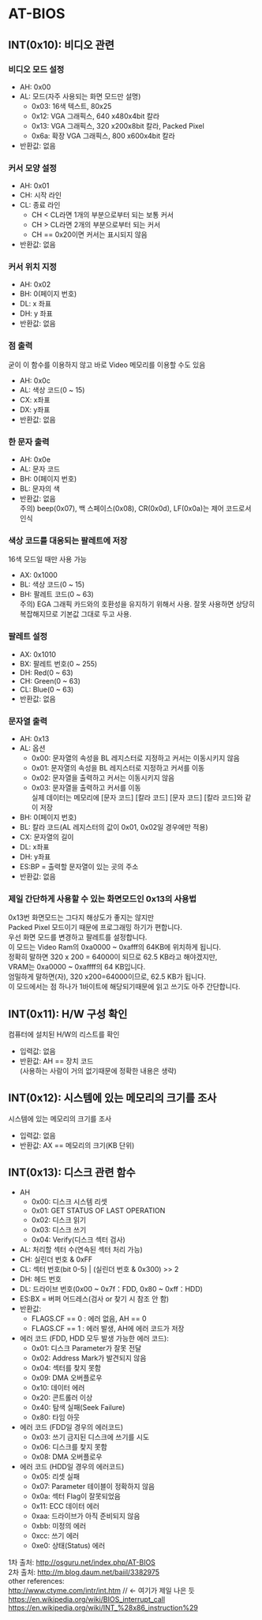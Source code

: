 # AT-BIOS

## INT(0x10): 비디오 관련  
### 비디오 모드 설정  
* AH: 0x00  
* AL: 모드(자주 사용되는 화면 모드만 설명)  
    * 0x03: 16색 텍스트, 80x25  
    * 0x12: VGA 그래픽스, 640 x480x4bit 칼라  
    * 0x13: VGA 그래픽스, 320 x200x8bit 칼라, Packed Pixel  
    * 0x6a: 확장 VGA 그래픽스, 800 x600x4bit 칼라  
* 반환값: 없음  
  
### 커서 모양 설정  
* AH: 0x01  
* CH: 시작 라인  
* CL: 종료 라인  
    * CH < CL라면 1개의 부분으로부터 되는 보통 커서  
    * CH > CL라면 2개의 부분으로부터 되는 커서  
    * CH == 0x20이면 커서는 표시되지 않음  
* 반환값: 없음  
  
### 커서 위치 지정  
* AH: 0x02  
* BH: 0(페이지 번호)  
* DL: x 좌표  
* DH: y 좌표  
* 반환값: 없음  
  
### 점 출력  
굳이 이 함수를 이용하지 않고 바로 Video 메모리를 이용할 수도 있음  
* AH: 0x0c  
* AL: 색상 코드(0 ~ 15)  
* CX: x좌표  
* DX: y좌표  
* 반환값: 없음  
  
### 한 문자 출력  
* AH: 0x0e  
* AL: 문자 코드  
* BH: 0(페이지 번호)  
* BL: 문자의 색  
* 반환값: 없음  
주의) beep(0x07), 백 스페이스(0x08), CR(0x0d), LF(0x0a)는 제어 코드로서 인식  
  
### 색상 코드를 대응되는 팔레트에 저장  
16색 모드일 때만 사용 가능  
* AX: 0x1000  
* BL: 색상 코드(0 ~ 15)  
* BH: 팔레트 코드(0 ~ 63)  
주의) EGA 그래픽 카드와의 호환성을 유지하기 위해서 사용. 잘못 사용하면 상당히 복잡해지므로 기본값 그대로 두고 사용.    
  
### 팔레트 설정  
* AX: 0x1010  
* BX: 팔레트 번호(0 ~ 255)  
* DH: Red(0 ~ 63)  
* CH: Green(0 ~ 63)  
* CL: Blue(0 ~ 63)  
* 반환값: 없음  
  
### 문자열 출력  
* AH: 0x13  
* AL: 옵션  
    * 0x00: 문자열의 속성을 BL 레지스터로 지정하고 커서는 이동시키지 않음  
    * 0x01: 문자열의 속성을 BL 레지스터로 지정하고 커서를 이동  
    * 0x02: 문자열을 출력하고 커서는 이동시키지 않음   
    * 0x03: 문자열을 출력하고 커서를 이동  
      실제 데이터는 메모리에 [문자 코드] [칼라 코드] [문자 코드] [칼라 코드]와 같이 저장  
* BH: 0(페이지 번호)  
* BL: 칼라 코드(AL 레지스터의 값이 0x01, 0x02일 경우에만 적용)  
* CX: 문자열의 길이  
* DL: x좌표  
* DH: y좌표  
* ES:BP = 출력할 문자열이 있는 곳의 주소  
* 반환값: 없음  
  
### 제일 간단하게 사용할 수 있는 화면모드인 0x13의 사용법  
0x13번 화면모드는 그다지 해상도가 좋지는 않지만  
Packed Pixel 모드이기 때문에 프로그래밍 하기가 편합니다.  
우선 화면 모드를 변경하고 팔레트를 설정합니다.  
이 모드는 Video Ram의 0xa0000 ~ 0xafff의 64KB에 위치하게 됩니다.  
정확히 말하면 320 x 200 = 64000이 되므로 62.5 KB라고 해야겠지만,  
VRAM는 0xa0000 ~ 0xaffff의 64 KB입니다.  
엄밀하게 말하면(자), 320 x200=64000이므로, 62.5 KB가 됩니다.  
이 모드에서는 점 하나가 1바이트에 해당되기때문에 읽고 쓰기도 아주 간단합니다.  
  
  
## INT(0x11): H/W 구성 확인  
컴퓨터에 설치된 H/W의 리스트를 확인  
* 입력값: 없음  
* 반환값:  AH == 장치 코드  
(사용하는 사람이 거의 없기때문에 정확한 내용은 생략)  
  
  
## INT(0x12): 시스템에 있는 메모리의 크기를 조사  
시스템에 있는 메모리의 크기를 조사  
* 입력값: 없음  
* 반환값: AX == 메모리의 크기(KB 단위)  

## INT(0x13): 디스크 관련 함수  
* AH
    * 0x00: 디스크 시스템 리셋  
    * 0x01: GET STATUS OF LAST OPERATION  
    * 0x02: 디스크 읽기  
    * 0x03: 디스크 쓰기  
    * 0x04: Verify(디스크 섹터 검사)  
* AL: 처리할 섹터 수(연속된 섹터 처리 가능)  
* CH: 실린더 번호 & 0xFF  
* CL: 섹터 번호(bit 0-5) | (실린더 번호 & 0x300) >> 2  
* DH: 헤드 번호  
* DL: 드라이브 번호(0x00 ~ 0x7f：FDD, 0x80 ~ 0xff：HDD)  
* ES:BX = 버퍼 어드레스(검사 or 찾기 시 참조 안 함)  
* 반환값:  
    * FLAGS.CF == 0 : 에러 없음, AH == 0  
    * FLAGS.CF == 1 : 에러 발생, AH에 에러 코드가 저장  
* 에러 코드 (FDD, HDD 모두 발생 가능한 에러 코드):  
    * 0x01: 디스크 Parameter가 잘못 전달  
    * 0x02: Address Mark가 발견되지 않음  
    * 0x04: 섹터를 찾지 못함  
    * 0x09: DMA 오버플로우  
    * 0x10: 데이터 에러  
    * 0x20: 콘트롤러 이상  
    * 0x40: 탐색 실패(Seek Failure)  
    * 0x80: 타임 아웃  
* 에러 코드 (FDD일 경우의 에러코드)  
    * 0x03: 쓰기 금지된 디스크에 쓰기를 시도  
    * 0x06: 디스크를 찾지 못함  
    * 0x08: DMA 오버플로우  
* 에러 코드 (HDD일 경우의 에러코드)  
    * 0x05: 리셋 실패  
    * 0x07: Parameter 테이블이 정확하지 않음  
    * 0x0a: 섹터 Flag이 잘못되었음  
    * 0x11: ECC 데이터 에러  
    * 0xaa: 드라이브가 아직 준비되지 않음
    * 0xbb: 미정의 에러
    * 0xcc: 쓰기 에러  
    * 0xe0: 상태(Status) 에러  
  
  
  
  
1차 출처: http://osguru.net/index.php/AT-BIOS  
2차 출처: http://m.blog.daum.net/baiil/3382975  
other references:  
http://www.ctyme.com/intr/int.htm  // <- 여기가 제일 나은 듯  
https://en.wikipedia.org/wiki/BIOS_interrupt_call  
https://en.wikipedia.org/wiki/INT_%28x86_instruction%29  
